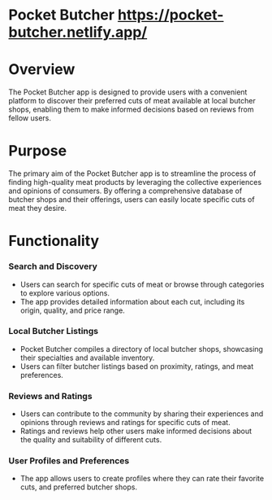 # Pocket Butcher https://pocket-butcher.netlify.app/

# Overview
The Pocket Butcher app is designed to provide users with a convenient platform to discover their preferred cuts of meat available at local butcher shops, enabling them to make informed decisions based on reviews from fellow users.

# Purpose
The primary aim of the Pocket Butcher app is to streamline the process of finding high-quality meat products by leveraging the collective experiences and opinions of consumers. By offering a comprehensive database of butcher shops and their offerings, users can easily locate specific cuts of meat they desire.

# Functionality
### Search and Discovery
* Users can search for specific cuts of meat or browse through categories to explore various options.
* The app provides detailed information about each cut, including its origin, quality, and price range.

### Local Butcher Listings
* Pocket Butcher compiles a directory of local butcher shops, showcasing their specialties and available inventory.
* Users can filter butcher listings based on proximity, ratings, and meat preferences.

### Reviews and Ratings
* Users can contribute to the community by sharing their experiences and opinions through reviews and ratings for specific cuts of meat.
* Ratings and reviews help other users make informed decisions about the quality and suitability of different cuts.

### User Profiles and Preferences
* The app allows users to create profiles where they can rate their favorite cuts, and preferred butcher shops.
